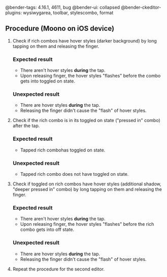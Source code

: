 @bender-tags: 4.16.1, 4611, bug
@bender-ui: collapsed
@bender-ckeditor-plugins: wysiwygarea, toolbar, stylescombo, format

## Procedure (Moono on iOS device)

1. Check if rich combos have hover styles (darker background) by long tapping on them and releasing the finger.

	### Expected result

	* There aren't hover styles **during** the tap.
	* Upon releasing finger, the hover styles "flashes" before the combo gets into toggled on state.

	### Unexpected result

	* There are hover styles **during** the tap.
	* Releasing the finger didn't cause the "flash" of hover styles.

2. Check if the rich combo is in its toggled on state ("pressed in" combo) after the tap.

	### Expected result

	* Tapped rich combohas toggled on state.

	### Unexpected result

	* Tapped rich combo does not have toggled on state.

3. Check if toggled on rich combos have hover styles (additional shadow, "deeper pressed in" combo) by long tapping on them and releasing the finger.

	### Expected result

	* There aren't hover styles **during** the tap.
	* Upon releasing finger, the hover styles "flashes" before the rich combo gets into off state.

	### Unexpected result

	* There are hover styles **during** the tap.
	* Releasing the finger didn't cause the "flash" of hover styles.

4. Repeat the procedure for the second editor.

